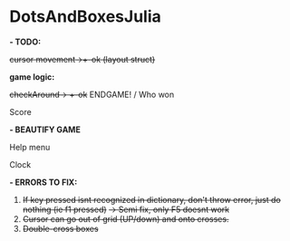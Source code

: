 # DotsAndBoxesJulia

**- TODO:**

~~cursor movement->+-ok (layout struct)~~

**game logic:** 

~~checkAround-> +-ok~~
ENDGAME! / Who won

Score

**- BEAUTIFY GAME**

  Help menu
  
  Clock

**- ERRORS TO FIX:**
  1. ~~If key pressed isnt recognized in dictionary, don't throw error, just do nothing (ie f1 pressed)~~
    ~~-> Semi fix, only F5 doesnt work~~
  2. ~~Cursor can go out of grid (UP/down) and onto crosses.~~
  3. ~~Double-cross boxes~~

